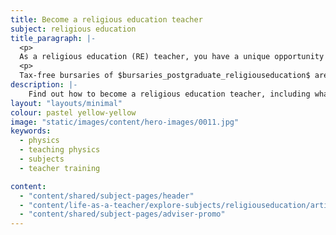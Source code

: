 ```yaml
---
title: Become a religious education teacher
subject: religious education
title_paragraph: |-
  <p>
  As a religious education (RE) teacher, you have a unique opportunity to guide pupils through the diverse range of beliefs and practices across the world. You’ll challenge them to consider other perspectives and reflect on their own values.</p> 
  <p>
  Tax-free bursaries of $bursaries_postgraduate_religiouseducation$ are available for eligible trainee religious education teachers.</p>
description: |-
    Find out how to become a religious education teacher, including what you'll be teaching and what funding is available to help you train.
layout: "layouts/minimal"
colour: pastel yellow-yellow
image: "static/images/content/hero-images/0011.jpg"
keywords:
  - physics
  - teaching physics
  - subjects
  - teacher training

content:
  - "content/shared/subject-pages/header"
  - "content/life-as-a-teacher/explore-subjects/religiouseducation/article"
  - "content/shared/subject-pages/adviser-promo"
---
```


